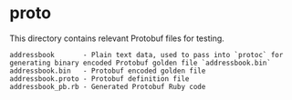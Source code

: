 # proto

This directory contains relevant Protobuf files for testing.

```
addressbook       - Plain text data, used to pass into `protoc` for generating binary encoded Protobuf golden file `addressbook.bin`
addressbook.bin   - Protobuf encoded golden file
addressbook.proto - Protobuf definition file
addressbook_pb.rb - Generated Protobuf Ruby code
```